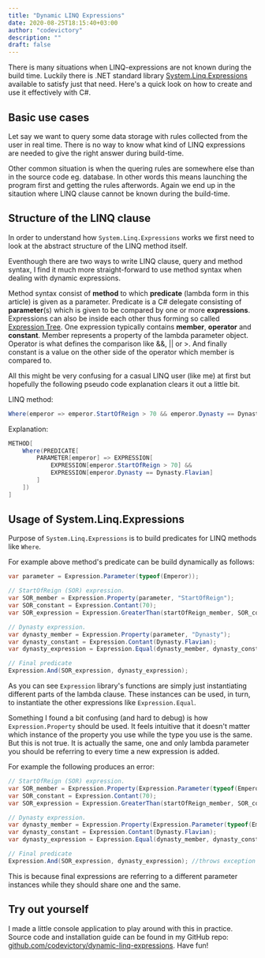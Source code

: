 ```yaml
---
title: "Dynamic LINQ Expressions"
date: 2020-08-25T18:15:40+03:00
author: "codevictory"
description: ""
draft: false
---
```


There is many situations when LINQ-expressions are not known during the build time. Luckily there is .NET standard library [System.Linq.Expressions](https://www.nuget.org/packages/System.Linq.Expressions/) available to satisfy just that need. Here's a quick look on how to create and use it effectively with C#.

## Basic use cases

Let say we want to query some data storage with rules collected from the user in real time. There is no way to know what kind of LINQ expressions are needed to give the right answer during build-time. 

Other common situation is when the quering rules are somewhere else than in the source code eg. database. In other words this means launching the program first and getting the rules afterwords. Again we end up in the sitaution where LINQ clause cannot be known during the build-time.

## Structure of the LINQ clause

In order to understand how `System.Linq.Expressions` works we first need to look at the abstract structure of the LINQ method itself. 

Eventhough there are two ways to write LINQ clause, query and method syntax, I find it much more straight-forward to use method syntax when dealing with dynamic expressions.

Method syntax consist of **method** to which **predicate** (lambda form in this article) is given as a parameter. Predicate is a C# delegate consisting of **parameter**(s) which is given to be compared by one or more **expressions**. Expressions can also be inside each other thus forming so called [Expression Tree](https://docs.microsoft.com/en-us/dotnet/csharp/programming-guide/concepts/expression-trees/). One expression typically contains **member**, **operator** and **constant**. Member represents a property of the lambda parameter object. Operator is what defines the comparison like &&, || or >. And finally constant is a value on the other side of the operator which member is compared to.

All this might be very confusing for a casual LINQ user (like me) at first but hopefully the following pseudo code explanation clears it out a little bit.

LINQ method:
```csharp
Where(emperor => emperor.StartOfReign > 70 && emperor.Dynasty == Dynasty.Flavian)
```

Explanation:
```csharp
METHOD[
    Where(PREDICATE[
        PARAMETER[emperor] => EXPRESSION[
            EXPRESSION[emperor.StartOfReign > 70] && 
            EXPRESSION[emperor.Dynasty == Dynasty.Flavian]
        ]
    ])
]
```

## Usage of System.Linq.Expressions

Purpose of `System.Linq.Expressions` is to build predicates for LINQ methods like `Where`.

For example above method's predicate can be build dynamically as follows:

```csharp
var parameter = Expression.Parameter(typeof(Emperor));

// StartOfReign (SOR) expression.
var SOR_member = Expression.Property(parameter, "StartOfReign");
var SOR_constant = Expression.Contant(70);
var SOR_expression = Expression.GreaterThan(startOfReign_member, SOR_constant);

// Dynasty expression.
var dynasty_member = Expression.Property(parameter, "Dynasty");
var dynasty_constant = Expression.Contant(Dynasty.Flavian);
var dynasty_expression = Expression.Equal(dynasty_member, dynasty_constant);

// Final predicate
Expression.And(SOR_expression, dynasty_expression);
```

As you can see `Expression` library's functions are simply just instantiating different parts of the lambda clause. These instances can be used, in turn, to instantiate the other expressions like `Expression.Equal`.

Something I found a bit confusing (and hard to debug) is how `Expression.Property` should be used. It feels intuitive that it doesn't matter which instance of the property you use while the type you use is the same. But this is not true. It is actually the same, one and only lambda parameter you should be referring to every time a new expression is added.

For example the following produces an error:

```csharp
// StartOfReign (SOR) expression.
var SOR_member = Expression.Property(Expression.Parameter(typeof(Emperor)), "StartOfReign");
var SOR_constant = Expression.Contant(70);
var SOR_expression = Expression.GreaterThan(startOfReign_member, SOR_constant);

// Dynasty expression.
var dynasty_member = Expression.Property(Expression.Parameter(typeof(Emperor)), "Dynasty");
var dynasty_constant = Expression.Contant(Dynasty.Flavian);
var dynasty_expression = Expression.Equal(dynasty_member, dynasty_constant);

// Final predicate
Expression.And(SOR_expression, dynasty_expression); //throws exception
```

This is because final expressions are referring to a different parameter instances while they should share one and the same.

## Try out yourself

I made a little console application to play around with this in practice. Source code and installation guide can be found in my GitHub repo: [github.com/codevictory/dynamic-linq-expressions](https://github.com/codevictory/dynamic-linq-expressions). Have fun!